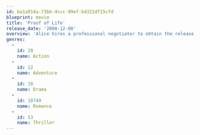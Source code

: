 ```yaml
---
id: ba1a914a-73bb-4ccc-99ef-b4322df15cfd
blueprint: movie
title: 'Proof of Life'
release_date: '2000-12-08'
overview: 'Alice hires a professional negotiator to obtain the release of her engineer husband, who has been kidnapped by anti-government guerrillas in South America.'
genres:
  -
    id: 28
    name: Action
  -
    id: 12
    name: Adventure
  -
    id: 18
    name: Drama
  -
    id: 10749
    name: Romance
  -
    id: 53
    name: Thriller
---
```

